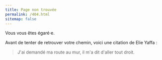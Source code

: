 ```yaml
---
title: Page non trouvée
permalink: /404.html
sitemap: false
---
```

Vous vous êtes égaré·e.

Avant de tenter de retrouver votre chemin, voici une citation de Elie Yaffa :

>J'ai demandé ma route au mur, il m'a dit d'aller tout droit.

